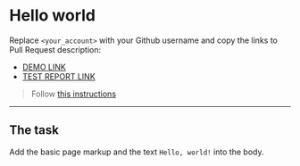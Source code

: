 # Hello world
Replace `<your_account>` with your Github username and copy the links to Pull Request description:
- [DEMO LINK](https://EvgenGolub.github.io/layout_hello-world/)
- [TEST REPORT LINK](https://EvgenGolub.github.io/layout_hello-world/report/html_report/)

> Follow [this instructions](https://mate-academy.github.io/layout_task-guideline/#how-to-solve-the-layout-tasks-on-github)
___

## The task
Add the basic page markup and the text `Hello, world!` into the body.
